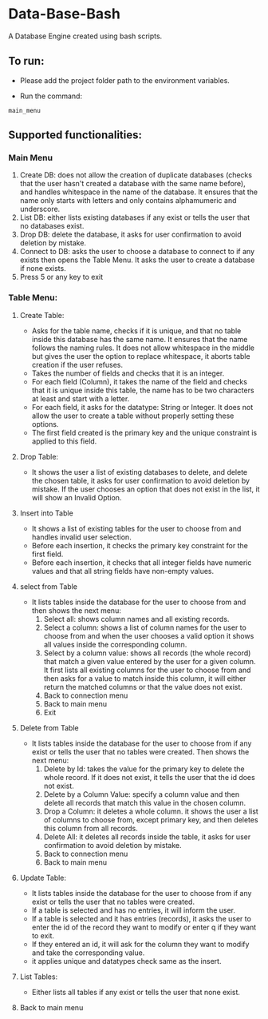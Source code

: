 # Data-Base-Bash

A Database Engine created using bash scripts.

## To run:

- Please add the project folder path to the environment variables.

- Run the command: 

`main_menu`

## Supported functionalities:

### Main Menu
1) Create DB: does not allow the creation of duplicate databases (checks that the user hasn't created a database with the same name before), and handles whitespace in the name of the database. It ensures that the name only starts with letters and only contains alphamumeric and underscore.
2) List DB: either lists existing databases if any exist or tells the user that no databases exist. 	
3) Drop DB: delete the database, it asks for user confirmation to avoid deletion by mistake.
4) Connect to DB: asks the user to choose a database to connect to if any exists then opens the Table Menu. It asks the user to create a database if none exists. 
5) Press 5 or any key to exit

### Table Menu:
1) Create Table:
   - Asks for the table name, checks if it is unique, and that no table inside this database has the same name. It ensures that the name follows the naming rules. It does not allow whitespace in the middle but gives the user the option to replace whitespace, it aborts table creation if the user refuses.
   - Takes the number of fields and checks that it is an integer.
   - For each field (Column), it takes the name of the field and checks that it is unique inside this table, the name has to be two characters at least and start with a letter.
   - For each field, it asks for the datatype: String or Integer. It does not allow the user to create a table without properly setting these options.
   - The first field created is the primary key and the unique constraint is applied to this field.
2) Drop Table:
   - It shows the user a list of existing databases to delete, and delete the chosen table, it asks for user confirmation to avoid deletion by mistake.	If the user chooses an option that does not exist in the list, it will show an Invalid Option.        
3) Insert into Table 
    - It shows a list of existing tables for the user to choose from and handles invalid user selection.
    - Before each insertion, it checks the primary key constraint for the first field. 
    - Before each insertion, it checks that all integer fields have numeric values and that all string fields have non-empty values.
4) select from Table
   - It lists tables inside the database for the user to choose from and then shows the next menu:
     1) Select all: shows column names and all existing records.		    
     2) Select a column: shows a list of column names for the user to choose from and when the user chooses a valid option it shows all values inside the corresponding column.	    
     3) Select by a column value: shows all records (the whole record) that match a given value entered by the user for a given column. It first lists all existing columns for the user to choose from and then asks for a value to match inside this column, it will either return the matched columns or that the value does not exist.
     4) Back to connection menu
     5) Back to main menu
     6) Exit
5) Delete from Table
    - It lists tables inside the database for the user to choose from if any exist or tells the user that no tables were created. Then shows the next menu:
      1) Delete by Id: takes the value for the primary key to delete the whole record. If it does not exist, it tells the user that the id does not exist.	    
      2) Delete by a Column Value: specify a column value and then delete all records that match this value in the chosen column. 
      3) Drop a Column: it deletes a whole column. it shows the user a list of columns to choose from, except primary key, and then deletes this column from all records.	     
      4) Delete All: it deletes all records inside the table, it asks for user confirmation to avoid deletion by mistake.
      5) Back to connection menu
      6) Back to main menu

6) Update Table:
   - It lists tables inside the database for the user to choose from if any exist or tells the user that no tables were created. 
   - If a table is selected and has no entries, it will inform the user.
   - If a table is selected and it has entries (records), it asks the user to enter the id of the record they want to modify or enter q if they want to exit.
   - If they entered an id, it will ask for the column they want to modify and take the corresponding value.
   - it applies unique and datatypes check same as the insert.
7) List Tables:
   - Either lists all tables if any exist or tells the user that none exist.
8) Back to main menu


